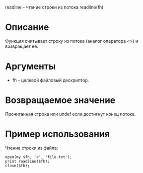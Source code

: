 readline - чтение строки из потока
    readline(fh)

Описание
========

Функция считывает строку из потока (аналог оператора <>) и возвращает ее.

Аргументы
=========

* fh - целевой файловый дескриптор.

Возвращаемое значение
=====================

Прочитанная строка или undef если достигнут конец потока.

Пример использования
====================

Чтение строки из файла:

    open(my $fh, '<', 'file.txt');
    print readline($fh);
    close($fh);
